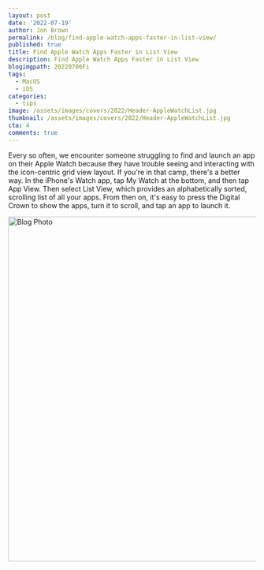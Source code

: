 ```yaml
---
layout: post
date: '2022-07-19'
author: Jon Brown
permalink: /blog/find-apple-watch-apps-faster-in-list-view/
published: true
title: Find Apple Watch Apps Faster in List View
description: Find Apple Watch Apps Faster in List View
blogimgpath: 20220706Fi
tags:
  - MacOS
  - iOS
categories:
  - tips
image: /assets/images/covers/2022/Header-AppleWatchList.jpg
thumbnail: /assets/images/covers/2022/Header-AppleWatchList.jpg
cta: 4
comments: true
---
```

Every so often, we encounter someone struggling to find and launch an
app on their Apple Watch because they have trouble seeing and
interacting with the icon-centric grid view layout. If you're in that
camp, there's a better way. In the iPhone's Watch app, tap My Watch at
the bottom, and then tap App View. Then select List View, which provides
an alphabetically sorted, scrolling list of all your apps. From then on,
it's easy to press the Digital Crown to show the apps, turn it to
scroll, and tap an app to launch it.

<img alt="Blog Photo" src="{{ site.site_cdn }}/assets/images/blog/2022/20220706Fi/image2.jpeg" class="img-fluid rounded m-2" width="700" />

